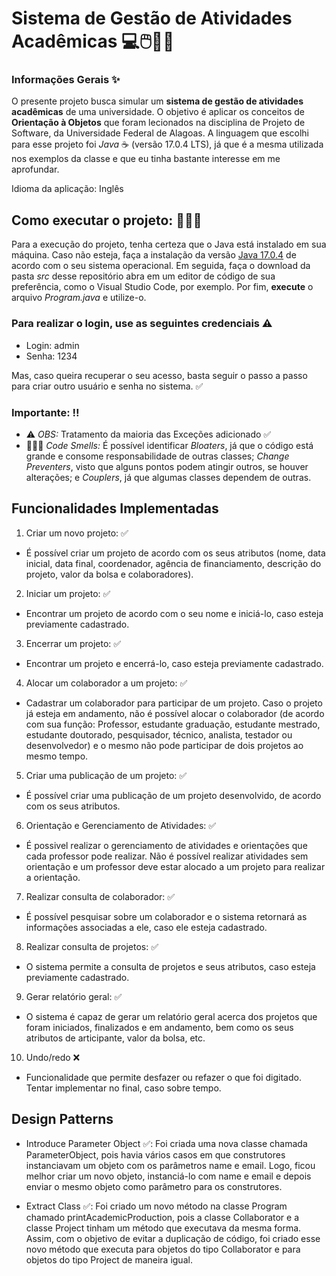 # Sistema de Gestão de Atividades Acadêmicas 💻🖱️🧑‍🎓

### Informações Gerais ✨

O presente projeto busca simular um **sistema de gestão de atividades acadêmicas** de uma universidade. O objetivo é aplicar os conceitos de **Orientação à Objetos** que foram lecionados na disciplina de Projeto de Software, da Universidade Federal de Alagoas. A linguagem que escolhi para esse projeto foi _Java_ ☕ (versão 17.0.4 LTS), já que é a mesma utilizada nos exemplos da classe e que eu tinha bastante interesse em me aprofundar. 

Idioma da aplicação: Inglês 

## Como executar o projeto: 👩🏻‍💻

Para a execução do projeto, tenha certeza que o Java está instalado em sua máquina. Caso não esteja, faça a instalação da versão [Java 17.0.4](https://www.oracle.com/java/technologies/javase/jdk17-archive-downloads.html) de acordo com o seu sistema operacional. Em seguida, faça o download da pasta _src_ desse repositório abra em um editor de código de sua preferência, como o Visual Studio Code, por exemplo. Por fim,  **execute** o arquivo _Program.java_ e utilize-o. 

### Para realizar o login, use as seguintes credenciais ⚠️ 

* Login: admin
* Senha: 1234

Mas, caso queira recuperar o seu acesso, basta seguir o passo a passo para criar outro usuário e senha no sistema. ✅


### Importante: ‼️

- ⚠️ *OBS:* Tratamento da maioria das Exceções adicionado ✅
- 👃🏻💨 *Code Smells:* É possível identificar _Bloaters_, já que o código está grande e consome responsabilidade de outras classes; _Change Preventers_, visto que alguns pontos podem atingir outros, se houver alterações; e _Couplers_, já que algumas classes dependem de outras.  

## Funcionalidades Implementadas 

1. Criar um novo projeto: ✅
 - É possível criar um projeto de acordo com os seus atributos (nome, data inicial, data final, coordenador, agência de financiamento, descrição do projeto, valor da bolsa e colaboradores).
2. Iniciar um projeto: ✅
  - Encontrar um projeto de acordo com o seu nome e iniciá-lo, caso esteja previamente cadastrado.
3. Encerrar um projeto: ✅
  - Encontrar um projeto e encerrá-lo, caso esteja previamente cadastrado.
4. Alocar um colaborador a um projeto: ✅
  - Cadastrar um colaborador para participar de um projeto. Caso o projeto já esteja em andamento, não é possível alocar o colaborador (de acordo com sua função: Professor, estudante graduação, estudante mestrado, estudante doutorado, pesquisador, técnico, analista, testador ou desenvolvedor) e o mesmo não pode participar de dois projetos ao mesmo tempo. 
5. Criar uma publicação de um projeto: ✅
  - É possível criar uma publicação de um projeto desenvolvido, de acordo com os seus atributos. 
6. Orientação e Gerenciamento de Atividades: ✅
  - É possivel realizar o gerenciamento de atividades e orientações que cada professor pode realizar. Não é possível realizar atividades sem orientação e um professor deve estar alocado a um projeto para realizar a orientação. 
7. Realizar consulta de colaborador: ✅
  - É possível pesquisar sobre um colaborador e o sistema retornará as informações associadas a ele, caso ele esteja cadastrado. 
8. Realizar consulta de projetos: ✅
  - O sistema permite a consulta de projetos e seus atributos, caso esteja previamente cadastrado. 
9. Gerar relatório geral: ✅
  - O sistema é capaz de gerar um relatório geral acerca dos projetos que foram iniciados, finalizados e em andamento, bem como os seus atributos de articipante, valor da bolsa, etc. 
10. Undo/redo ❌
 - Funcionalidade que permite desfazer ou refazer o que foi digitado. Tentar implementar no final, caso sobre tempo. 
 
 ## Design Patterns
 - Introduce Parameter Object ✅: Foi criada uma nova classe chamada ParameterObject, pois havia vários casos em que construtores instanciavam um objeto com os parâmetros name e email. Logo, ficou melhor criar um novo objeto, instanciá-lo com name e email e depois enviar o mesmo objeto como parâmetro para os construtores.
 
 - Extract Class ✅: Foi criado um novo método na classe Program chamado printAcademicProduction, pois a classe Collaborator e a classe Project tinham um método que executava da mesma forma. Assim, com o objetivo de evitar a duplicação de código, foi criado esse novo método que executa para objetos do tipo Collaborator e para objetos do tipo Project de maneira igual.
 
 
 
 
